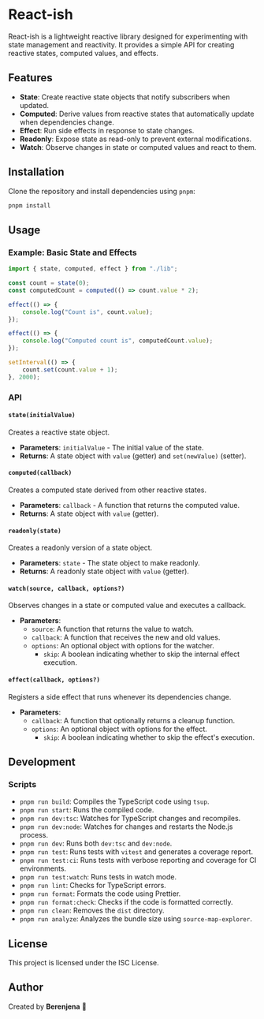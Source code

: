 # React-ish

React-ish is a lightweight reactive library designed for experimenting with state management and reactivity. It provides a simple API for creating reactive states, computed values, and effects.

## Features

- **State**: Create reactive state objects that notify subscribers when updated.
- **Computed**: Derive values from reactive states that automatically update when dependencies change.
- **Effect**: Run side effects in response to state changes.
- **Readonly**: Expose state as read-only to prevent external modifications.
- **Watch**: Observe changes in state or computed values and react to them.

## Installation

Clone the repository and install dependencies using `pnpm`:

```bash
pnpm install
```

## Usage

### Example: Basic State and Effects

```typescript
import { state, computed, effect } from "./lib";

const count = state(0);
const computedCount = computed(() => count.value * 2);

effect(() => {
	console.log("Count is", count.value);
});

effect(() => {
	console.log("Computed count is", computedCount.value);
});

setInterval(() => {
	count.set(count.value + 1);
}, 2000);
```

### API

#### `state(initialValue)`

Creates a reactive state object.

- **Parameters**: `initialValue` - The initial value of the state.
- **Returns**: A state object with `value` (getter) and `set(newValue)` (setter).

#### `computed(callback)`

Creates a computed state derived from other reactive states.

- **Parameters**: `callback` - A function that returns the computed value.
- **Returns**: A state object with `value` (getter).

#### `readonly(state)`

Creates a readonly version of a state object.

- **Parameters**: `state` - The state object to make readonly.
- **Returns**: A readonly state object with `value` (getter).

#### `watch(source, callback, options?)`

Observes changes in a state or computed value and executes a callback.

- **Parameters**:
    - `source`: A function that returns the value to watch.
    - `callback`: A function that receives the new and old values.
    - `options`: An optional object with options for the watcher.
        - `skip`: A boolean indicating whether to skip the internal effect execution.

#### `effect(callback, options?)`

Registers a side effect that runs whenever its dependencies change.

- **Parameters**:
    - `callback`: A function that optionally returns a cleanup function.
    - `options`: An optional object with options for the effect.
        - `skip`: A boolean indicating whether to skip the effect's execution.

## Development

### Scripts

- `pnpm run build`: Compiles the TypeScript code using `tsup`.
- `pnpm run start`: Runs the compiled code.
- `pnpm run dev:tsc`: Watches for TypeScript changes and recompiles.
- `pnpm run dev:node`: Watches for changes and restarts the Node.js process.
- `pnpm run dev`: Runs both `dev:tsc` and `dev:node`.
- `pnpm run test`: Runs tests with `vitest` and generates a coverage report.
- `pnpm run test:ci`: Runs tests with verbose reporting and coverage for CI environments.
- `pnpm run test:watch`: Runs tests in watch mode.
- `pnpm run lint`: Checks for TypeScript errors.
- `pnpm run format`: Formats the code using Prettier.
- `pnpm run format:check`: Checks if the code is formatted correctly.
- `pnpm run clean`: Removes the `dist` directory.
- `pnpm run analyze`: Analyzes the bundle size using `source-map-explorer`.

## License

This project is licensed under the ISC License.

## Author

Created by **Berenjena** 🍆
